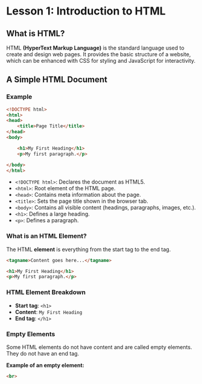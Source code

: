 # Lesson 1: Introduction to HTML

## What is HTML?
HTML **(HyperText Markup Language)** is the standard language used to create and design web pages. It provides the basic structure of a website, which can be enhanced with CSS for styling and JavaScript for interactivity.

## A Simple HTML Document

### Example

```html
<!DOCTYPE html>
<html>
<head>
    <title>Page Title</title>
</head>
<body>

    <h1>My First Heading</h1>
    <p>My first paragraph.</p>

</body>
</html>
```

- `<!DOCTYPE html>`: Declares the document as HTML5.
- `<html>`: Root element of the HTML page.
- `<head>`: Contains meta information about the page.
- `<title>`: Sets the page title shown in the browser tab.
- `<body>`: Contains all visible content (headings, paragraphs, images, etc.).
- `<h1>`: Defines a large heading.
- `<p>`: Defines a paragraph.

### What is an HTML Element?

The HTML **element** is everything from the start tag to the end tag.

```html 
<tagname>Content goes here...</tagname>
```
```html
<h1>My First Heading</h1>
<p>My first paragraph.</p>
```

### HTML Element Breakdown

- **Start tag**: `<h1>`
- **Content**: `My First Heading`
- **End tag**: `</h1>`

### Empty Elements

Some HTML elements do not have content and are called empty elements. They do not have an end tag.

**Example of an empty element:**

```html
<br>
```





<!--stackedit_data:
eyJoaXN0b3J5IjpbMTg3NzIzMzksLTEzMTYxNzE3MDQsLTQ3NT
g1NDgxXX0=
-->